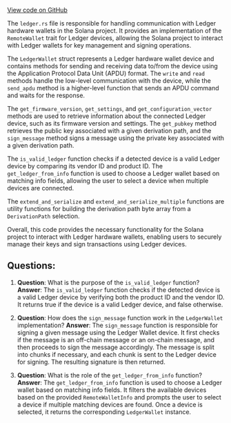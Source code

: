 [View code on GitHub](https://github.com/solana-labs/solana/blob/master/remote-wallet/src/ledger.rs)

The `ledger.rs` file is responsible for handling communication with Ledger hardware wallets in the Solana project. It provides an implementation of the `RemoteWallet` trait for Ledger devices, allowing the Solana project to interact with Ledger wallets for key management and signing operations.

The `LedgerWallet` struct represents a Ledger hardware wallet device and contains methods for sending and receiving data to/from the device using the Application Protocol Data Unit (APDU) format. The `write` and `read` methods handle the low-level communication with the device, while the `send_apdu` method is a higher-level function that sends an APDU command and waits for the response.

The `get_firmware_version`, `get_settings`, and `get_configuration_vector` methods are used to retrieve information about the connected Ledger device, such as its firmware version and settings. The `get_pubkey` method retrieves the public key associated with a given derivation path, and the `sign_message` method signs a message using the private key associated with a given derivation path.

The `is_valid_ledger` function checks if a detected device is a valid Ledger device by comparing its vendor ID and product ID. The `get_ledger_from_info` function is used to choose a Ledger wallet based on matching info fields, allowing the user to select a device when multiple devices are connected.

The `extend_and_serialize` and `extend_and_serialize_multiple` functions are utility functions for building the derivation path byte array from a `DerivationPath` selection.

Overall, this code provides the necessary functionality for the Solana project to interact with Ledger hardware wallets, enabling users to securely manage their keys and sign transactions using Ledger devices.
## Questions: 
 1. **Question**: What is the purpose of the `is_valid_ledger` function?
   **Answer**: The `is_valid_ledger` function checks if the detected device is a valid Ledger device by verifying both the product ID and the vendor ID. It returns true if the device is a valid Ledger device, and false otherwise.

2. **Question**: How does the `sign_message` function work in the `LedgerWallet` implementation?
   **Answer**: The `sign_message` function is responsible for signing a given message using the Ledger Wallet device. It first checks if the message is an off-chain message or an on-chain message, and then proceeds to sign the message accordingly. The message is split into chunks if necessary, and each chunk is sent to the Ledger device for signing. The resulting signature is then returned.

3. **Question**: What is the role of the `get_ledger_from_info` function?
   **Answer**: The `get_ledger_from_info` function is used to choose a Ledger wallet based on matching info fields. It filters the available devices based on the provided `RemoteWalletInfo` and prompts the user to select a device if multiple matching devices are found. Once a device is selected, it returns the corresponding `LedgerWallet` instance.
